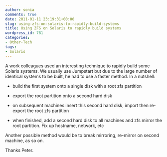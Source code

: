```yaml
---
author: sonia
comments: true
date: 2011-01-11 23:19:31+00:00
slug: using-zfs-on-solaris-to-rapidly-build-systems
title: Using ZFS on Solaris to rapidly build systems
wordpress_id: 781
categories:
- Other-Tech
tags:
- Solaris
---
```


A work colleagues used an interesting technique to rapidly build some Solaris systems. We usually use Jumpstart but due to the large number of identical systems to be built, he had to use a faster method. In a nutshell:



	
  * build the first system onto a single disk with a root zfs partition

	
  * export the root partition onto a second hard disk

	
  * on subsequent machines insert this second hard disk, import then re-export the root zfs partition

	
  * when finished, add a second hard disk to all machines and zfs mirror the root partition. Fix up hostname, network, etc


Another possible method would be to break mirroring, re-mirror on second machine, as so on.

Thanks Peter.
